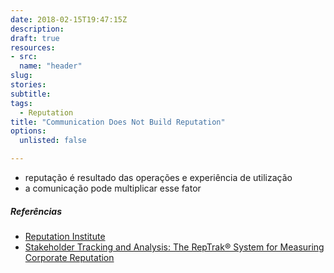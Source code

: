 ```yaml
---
date: 2018-02-15T19:47:15Z
description: 
draft: true
resources: 
- src: 
  name: "header"
slug:
stories:
subtitle: 
tags: 
  - Reputation
title: "Communication Does Not Build Reputation"
options:
  unlisted: false

---
```


- reputação é resultado das operações e experiência de utilização
- a comunicação pode multiplicar esse fator

##### Referências

- [Reputation Institute](https://www.reputationinstitute.com/reputation-measurement-services/reptrak-framework)
- [Stakeholder Tracking and Analysis: The RepTrak® System for Measuring Corporate Reputation](https://cdn2.hubspot.net/hubfs/2963875/Reputation_Institute_Jun2017/pdf/stakeholdertrackingandanalysis_crr_issue_18-1.pdf?t=1522163797545)
